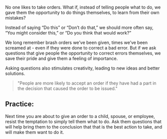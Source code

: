 No one likes to take orders. What if, instead of telling people what to do, we gave them the opportunity to do things themselves, to learn from their own mistakes?

Instead of saying “Do this” or “Don’t do that,” we should more often say, “You might consider this,” or “Do you think that would work?”

We long remember brash orders we’ve been given, times we’ve been screamed at - even if they were done to correct a bad error. But if we ask questions that give people the opportunity to correct errors themselves, we save their pride and give them a feeling of importance.

Asking questions also stimulates creativity, leading to new ideas and better solutions.

> "People are more likely to accept an order if they have had a part in the decision that caused the order to be issued."

## Practice:

Next time you are about to give an order to a child, spouse, or employee, resist the temptation to simply tell them what to do. Ask them questions that will help bring them to the conclusion that that is the best action to take, and will make them want to do it.